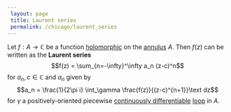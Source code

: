```yaml
---
 layout: page
 title: Laurent series
 permalink: /chicago/laurent_series
---
```

Let $f:A\to \mathbb C$ be a function [holomorphic](https://mathgloss.github.io/MathGloss/holomorphic) on the [annulus](https://mathgloss.github.io/MathGloss/annulus) $A$. Then $f(z)$ can be written as the **Laurent series** $$f(z) = \sum_{n=-\infty}^\infty a_n (z-c)^n$$ for $a_n,c\in \mathbb C$ and $a_n$ given by $$a_n = \frac{1}{2\pi i} \int_\gamma \frac{f(z)}{(z-c)^{n+1}}\text dz$$ for $\gamma$ a positively-oriented piecewise [continuously differentiable](https://mathgloss.github.io/MathGloss/class) [loop](https://mathgloss.github.io/MathGloss/loop) in $A$.